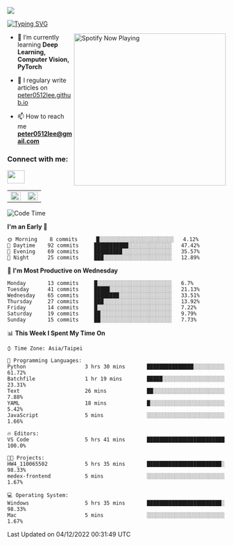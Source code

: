 ![](https://komarev.com/ghpvc/?username=peter0512lee&color=ff69b4)

[![Typing SVG](https://readme-typing-svg.herokuapp.com?color=F742BA&size=22&lines=Hi!+I'm+JYL)](https://git.io/typing-svg)

[<img src="https://spotify-now-playing.peter0512lee.vercel.app/api/spotify-playing" alt="Spotify Now Playing" width="350" align="right" />](https://open.spotify.com/user/21iyoswqgnkoe7peuesmqnhgy)

- 🌱 I’m currently learning **Deep Learning, Computer Vision, PyTorch**

- 📝 I regulary write articles on [peter0512lee.github.io](https://peter0512lee.github.io/)

- 📫 How to reach me **peter0512lee@gmail.com**

<h3 align="left">Connect with me:</h3>
<p align="left">
<a href="https://linkedin.com/in/jie-ying-li-b43a1416b" target="blank"><img align="center" src="https://raw.githubusercontent.com/rahuldkjain/github-profile-readme-generator/master/src/images/icons/Social/linked-in-alt.svg" height="30" width="40" /></a>
<!-- <a href="https://fb.com/peter0512lee" target="blank"><img align="center" src="https://raw.githubusercontent.com/rahuldkjain/github-profile-readme-generator/master/src/images/icons/Social/facebook.svg" alt="peter0512lee" height="30" width="40" /></a> -->
<!-- <a href="https://instagram.com/etiquette_ying" target="blank"><img align="center" src="https://raw.githubusercontent.com/rahuldkjain/github-profile-readme-generator/master/src/images/icons/Social/instagram.svg" alt="etiquette_ying" height="30" width="40" /></a> -->
<!-- <a href="https://medium.com/@peter0512lee" target="blank"><img align="center" src="https://raw.githubusercontent.com/rahuldkjain/github-profile-readme-generator/master/src/images/icons/Social/medium.svg" alt="@peter0512lee" height="30" width="40" /></a> -->
</p>

<table><tr><td valign="top" width="50%">

<img src="https://github-readme-stats.vercel.app/api?username=peter0512lee&hide_border=true&show_icons=true&locale=en" align="left" style="width: 100%" />

</td><td valign="top" width="50%">

<img src="https://github-readme-stats.vercel.app/api/top-langs?username=peter0512lee&hide_border=true&show_icons=true&locale=en&layout=compact" align="left" style="width: 100%" />

</td></tr></table>  

<!--START_SECTION:waka-->
![Code Time](http://img.shields.io/badge/Code%20Time-926%20hrs%2040%20mins-blue)

**I'm an Early 🐤** 

```text
🌞 Morning    8 commits      █░░░░░░░░░░░░░░░░░░░░░░░░   4.12% 
🌆 Daytime    92 commits     ███████████░░░░░░░░░░░░░░   47.42% 
🌃 Evening    69 commits     █████████░░░░░░░░░░░░░░░░   35.57% 
🌙 Night      25 commits     ███░░░░░░░░░░░░░░░░░░░░░░   12.89%

```
📅 **I'm Most Productive on Wednesday** 

```text
Monday       13 commits     █░░░░░░░░░░░░░░░░░░░░░░░░   6.7% 
Tuesday      41 commits     █████░░░░░░░░░░░░░░░░░░░░   21.13% 
Wednesday    65 commits     ████████░░░░░░░░░░░░░░░░░   33.51% 
Thursday     27 commits     ███░░░░░░░░░░░░░░░░░░░░░░   13.92% 
Friday       14 commits     █░░░░░░░░░░░░░░░░░░░░░░░░   7.22% 
Saturday     19 commits     ██░░░░░░░░░░░░░░░░░░░░░░░   9.79% 
Sunday       15 commits     ██░░░░░░░░░░░░░░░░░░░░░░░   7.73%

```


📊 **This Week I Spent My Time On** 

```text
⌚︎ Time Zone: Asia/Taipei

💬 Programming Languages: 
Python                   3 hrs 30 mins       ███████████████░░░░░░░░░░   61.72% 
Batchfile                1 hr 19 mins        █████░░░░░░░░░░░░░░░░░░░░   23.31% 
Text                     26 mins             ██░░░░░░░░░░░░░░░░░░░░░░░   7.88% 
YAML                     18 mins             █░░░░░░░░░░░░░░░░░░░░░░░░   5.42% 
JavaScript               5 mins              ░░░░░░░░░░░░░░░░░░░░░░░░░   1.66%

🔥 Editors: 
VS Code                  5 hrs 41 mins       █████████████████████████   100.0%

🐱‍💻 Projects: 
HW4_110065502            5 hrs 35 mins       ████████████████████████░   98.33% 
medex-frontend           5 mins              ░░░░░░░░░░░░░░░░░░░░░░░░░   1.67%

💻 Operating System: 
Windows                  5 hrs 35 mins       ████████████████████████░   98.33% 
Mac                      5 mins              ░░░░░░░░░░░░░░░░░░░░░░░░░   1.67%

```


 Last Updated on 04/12/2022 00:31:49 UTC
<!--END_SECTION:waka-->


<!--
**peter0512lee/peter0512lee** is a ✨ _special_ ✨ repository because its `README.md` (this file) appears on your GitHub profile.

